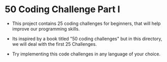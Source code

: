 # 50 Coding Challenge Part I
- This project contains 25 coding challenges for beginners, that will help improve our programming skills.

- Its inspired by a book titled "50 coding challenges" but in this directory, we will deal with the first 25 Challenges. 

- Try implementing this code challenges in any language of your choice.
